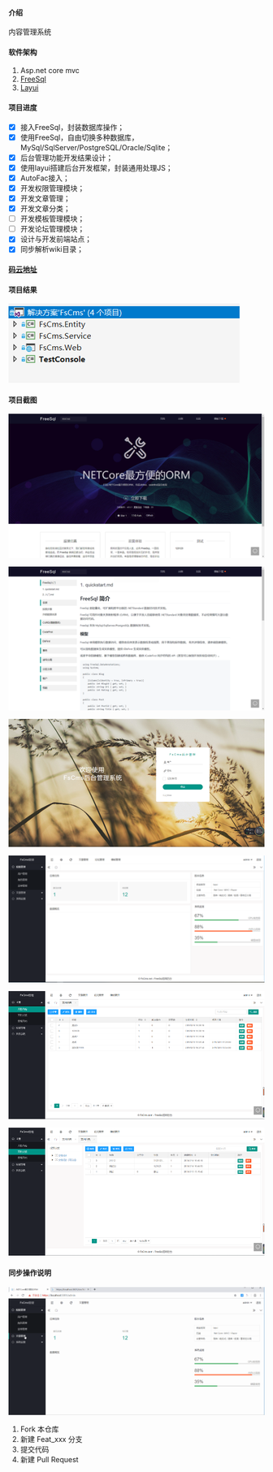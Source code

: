 #### 介绍
内容管理系统

#### 软件架构

1. Asp.net core mvc 
2. [FreeSql](https://github.com/2881099/FreeSql)
3. [Layui](https://www.layui.com/)

#### 项目进度

- [x] 接入FreeSql，封装数据库操作；
- [x] 使用FreeSql，自由切换多种数据库，MySql/SqlServer/PostgreSQL/Oracle/Sqlite；
- [x] 后台管理功能开发结果设计；
- [x] 使用layui搭建后台开发框架，封装通用处理JS；
- [x] AutoFac接入；
- [x] 开发权限管理模块；
- [x] 开发文章管理；
- [x] 开发文章分类；
- [ ] 开发模板管理模块；
- [ ] 开发论坛管理模块；
- [x] 设计与开发前端站点；
- [x] 同步解析wiki目录；

#### [码云地址](https://gitee.com/HoganCode/FreeSqlCms)

#### 项目结果

![输入图片说明](./doc/1.png "1.png")

#### 项目截图
![输入图片说明](./doc/2.png "2.png")

![输入图片说明](./doc/3.png "3.png")

![输入图片说明](./doc/4.png "4.png")

![输入图片说明](./doc/5.png "5.png")

![输入图片说明](./doc/6.png "6.png")

![输入图片说明](./doc/7.png "7.png")

#### 同步操作说明
![同步操作说明](./doc/fscms同步加载wiki.gif)

1. Fork 本仓库
2. 新建 Feat_xxx 分支
3. 提交代码
4. 新建 Pull Request
